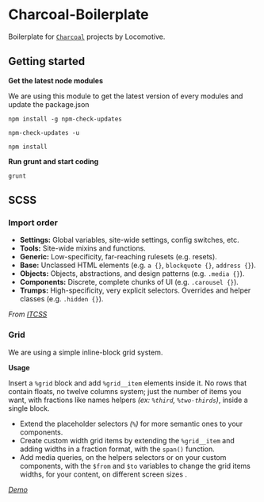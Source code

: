 Charcoal-Boilerplate
======================

Boilerplate for [`Charcoal`](#http://charcoal.locomotive.ca) projects by Locomotive.


## Getting started

**Get the latest node modules**

 We are using this module to get the latest version of every modules and update the package.json

`npm install -g npm-check-updates`

`npm-check-updates -u`

`npm install`


**Run grunt and start coding**

`grunt`

## SCSS

### Import order

* **Settings:** Global variables, site-wide settings, config switches, etc.
* **Tools:** Site-wide mixins and functions.
* **Generic:** Low-specificity, far-reaching rulesets (e.g. resets).
* **Base:** Unclassed HTML elements (e.g. `a {}`, `blockquote {}`, `address {}`).
* **Objects:** Objects, abstractions, and design patterns (e.g. `.media {}`).
* **Components:** Discrete, complete chunks of UI (e.g. `.carousel {}`).
* **Trumps:** High-specificity, very explicit selectors. Overrides and helper
  classes (e.g. `.hidden {}`).

*From [ITCSS](https://twitter.com/itcss_io)*

### Grid

We are using a simple inline-block grid system.

**Usage**

Insert a `%grid` block and add `%grid__item` elements inside it. 
No rows that contain floats, no twelve columns system; just the number of items you want, with fractions like names helpers *(ex: `%third`, `%two-thirds`)*, inside a single block.

- Extend the placeholder selectors *(`%`)* for more semantic ones to your components. 
- Create custom width grid items by extending the `%grid__item` and adding widths in a fraction format, with the `span()` function.
- Add media queries, on the helpers selectors or on your custom components, with the `$from` and `$to` variables to change the grid items widths, for your content, on different screen sizes .

*[Demo](http://codepen.io/AntoineBoulanger/pen/EaLNxe)*
